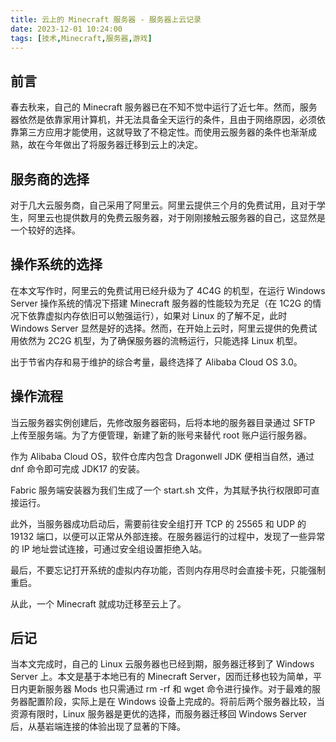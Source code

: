 ```yaml
---
title: 云上的 Minecraft 服务器 - 服务器上云记录
date: 2023-12-01 10:24:00
tags: [技术,Minecraft,服务器,游戏]
---
```

## 前言

春去秋来，自己的 Minecraft 服务器已在不知不觉中运行了近七年。然而，服务器依然是依靠家用计算机，并无法具备全天运行的条件，且由于网络原因，必须依靠第三方应用才能使用，这就导致了不稳定性。而使用云服务器的条件也渐渐成熟，故在今年做出了将服务器迁移到云上的决定。

## 服务商的选择

对于几大云服务商，自己采用了阿里云。阿里云提供三个月的免费试用，且对于学生，阿里云也提供数月的免费云服务器，对于刚刚接触云服务器的自己，这显然是一个较好的选择。

## 操作系统的选择

在本文写作时，阿里云的免费试用已经升级为了 4C4G 的机型，在运行 Windows Server 操作系统的情况下搭建 Minecraft 服务器的性能较为充足（在 1C2G 的情况下依靠虚拟内存依旧可以勉强运行），如果对 Linux 的了解不足，此时 Windows Server 显然是好的选择。然而，在开始上云时，阿里云提供的免费试用依然为 2C2G 机型，为了确保服务器的流畅运行，只能选择 Linux 机型。

出于节省内存和易于维护的综合考量，最终选择了 Alibaba Cloud OS 3.0。

## 操作流程

当云服务器实例创建后，先修改服务器密码，后将本地的服务器目录通过 SFTP 上传至服务端。为了方便管理，新建了新的账号来替代 root 账户运行服务器。

作为 Alibaba Cloud OS，软件仓库内包含 Dragonwell JDK 便相当自然，通过 dnf 命令即可完成 JDK17 的安装。

Fabric 服务端安装器为我们生成了一个 start.sh 文件，为其赋予执行权限即可直接运行。

此外，当服务器成功启动后，需要前往安全组打开 TCP 的 25565 和 UDP 的 19132 端口，以便可以正常从外部连接。在服务器运行的过程中，发现了一些异常的 IP 地址尝试连接，可通过安全组设置拒绝入站。

最后，不要忘记打开系统的虚拟内存功能，否则内存用尽时会直接卡死，只能强制重启。

从此，一个 Minecraft 就成功迁移至云上了。

## 后记

当本文完成时，自己的 Linux 云服务器也已经到期，服务器迁移到了 Windows Server 上。本文是基于本地已有的 Minecraft Server，因而迁移也较为简单，平日内更新服务器 Mods 也只需通过 rm -rf 和 wget 命令进行操作。对于最难的服务器配置阶段，实际上是在 Windows 设备上完成的。将前后两个服务器比较，当资源有限时，Linux 服务器是更优的选择，而服务器迁移回 Windows Server 后，从基岩端连接的体验出现了显著的下降。
